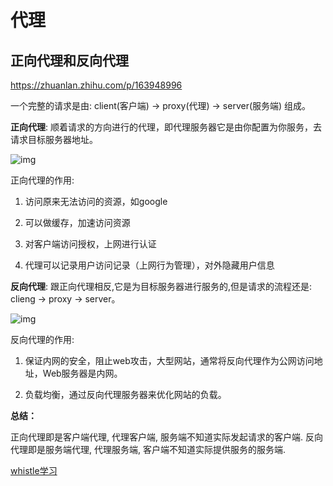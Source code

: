 # 代理

## 正向代理和反向代理

https://zhuanlan.zhihu.com/p/163948996

一个完整的请求是由: client(客户端) -> proxy(代理) -> server(服务端) 组成。

**正向代理**: 顺着请求的方向进行的代理，即代理服务器它是由你配置为你服务，去请求目标服务器地址。

![img](D:\files\Github\summer-camp-2021\Joe\notes\images\v2-8bcb5360b9edd2f7a650ef70fac42a38_1440w.webp)

正向代理的作用:

1. 访问原来无法访问的资源，如google

2. 可以做缓存，加速访问资源

3. 对客户端访问授权，上网进行认证

4. 代理可以记录用户访问记录（上网行为管理），对外隐藏用户信息

**反向代理**: 跟正向代理相反,它是为目标服务器进行服务的,但是请求的流程还是: clieng -> proxy -> server。

![img](D:\files\Github\summer-camp-2021\Joe\notes\images\v2-8e2bc94b0415da303730a572fd6e0121_1440w.webp)

反向代理的作用:

1. 保证内网的安全，阻止web攻击，大型网站，通常将反向代理作为公网访问地址，Web服务器是内网。

2. 负载均衡，通过反向代理服务器来优化网站的负载。

**总结：**

正向代理即是客户端代理, 代理客户端, 服务端不知道实际发起请求的客户端.
反向代理即是服务端代理, 代理服务端, 客户端不知道实际提供服务的服务端.



[whistle学习](https://juejin.cn/post/6861882596927504392)